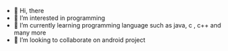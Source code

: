 - 👋 Hi, there
- 👀 I’m interested in programming
- 🌱 I’m currently learning programming language such as java, c , c++ and many more
- 💞️ I’m looking to collaborate on android project
